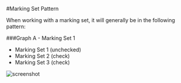 #Marking Set Pattern

When working with a marking set, it will generally be in the following pattern:

###Graph A - Marking Set 1
* Marking Set 1 (unchecked)
* Marking Set 2 (check)
* Marking Set 3 (check)

![screenshot](images/marking.png)
